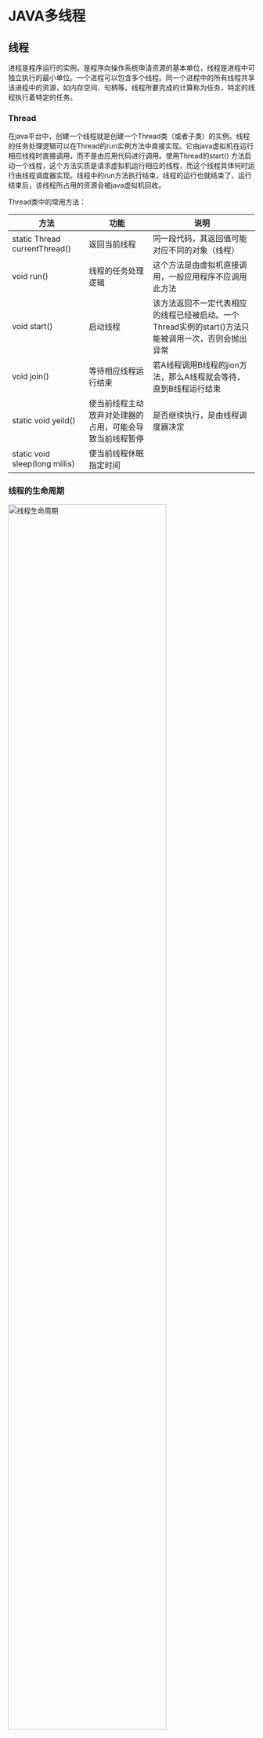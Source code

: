 # JAVA多线程

## 线程
进程是程序运行的实例，是程序向操作系统申请资源的基本单位，线程是进程中可独立执行的最小单位。一个进程可以包含多个线程。同一个进程中的所有线程共享该进程中的资源，如内存空间、句柄等。线程所要完成的计算称为任务，特定的线程执行着特定的任务。

### Thread

在java平台中，创建一个线程就是创建一个Thread类（或者子类）的实例。线程的任务处理逻辑可以在Thread的run实例方法中直接实现。它由java虚拟机在运行相应线程时直接调用，而不是由应用代码进行调用。使用Thread的start() 方法启动一个线程，这个方法实质是请求虚拟机运行相应的线程，而这个线程具体何时运行由线程调度器实现。线程中的run方法执行结束，线程的运行也就结束了，运行结束后，该线程所占用的资源会被java虚拟机回收。

Thread类中的常用方法：

| 方法 | 功能 | 说明 |
|---------------|-----------------|------------------|
| static Thread currentThread() | 返回当前线程 | 同一段代码，其返回值可能对应不同的对象（线程） |
| void run() | 线程的任务处理逻辑 | 这个方法是由虚拟机直接调用，一般应用程序不应调用此方法 |
| void start() | 启动线程 | 该方法返回不一定代表相应的线程已经被启动。一个Thread实例的start()方法只能被调用一次，否则会抛出异常 |
| void join() | 等待相应线程运行结束 | 若A线程调用B线程的jion方法，那么A线程就会等待，直到B线程运行结束 |
| static void yeild() | 使当前线程主动放弃对处理器的占用，可能会导致当前线程暂停 | 是否继续执行，是由线程调度器决定 |
| static void sleep(long millis) | 使当前线程休眠指定时间 | |

### 线程的生命周期

<img src="res/thread-state.jpg" width="80%" alt="线程生命周期">

### 优势与风险

| 优势 | 风险 |
|:-----------------------|---------------------------|
| 提高系统吞吐率 | 线程安全问题，多个线程访问共享数据，可能会出现数据一致性问题 |
| 提高响应性 | 线程活性问题，线程的生命周期中存在多个状态，可能会出现线程死锁、线程饥饿的问题 |
| 充分利用多核 | 上下文切换，增加了系统开销 |
| 最小化对系统资源的使用 | 可靠性，多线程编程一方面有利于可靠性，例如某个线程意外中止，并不影响其他线程， 另一方面，如果线程由于内存泄漏导致虚拟机崩溃而中止，那么进程中所有线程都无法继续运行 |
| 简化程序的结构 |  |

### 竞态
多个线程对共享数据执行读取或者修改操作，执行结果随着执行次序而不同，这种现象称为竞态。

线程安全表现为3个方面，原子性、可见性和有序性
### 原子性
对于设计共享变量访问的操作，若从其执行线程以外的线程来看是不可分割的，那么该操作就是原子操作，相应的称该操作具有原子操作。

需要注意的是：

1. 原子操作是针对访问共享变量的操作而言的。
2. 原子操作是从该操作的执行线程以外的线程来描述的，它只有在多线程环境下才有意义。从其他线程来看，该原子操作要么还未发生，要么已经结束，不可能看到中间结果。

java中实现原子性有两种方式：一种是使用锁。另一种是利用处理器专门提供的CAS指令。CAS指令实现原子性的方式与锁实现原子性的方式实质是一样的，差别在于锁是在软件这一层实现的，而CAS实在硬件上实现的。

在java中，除long和double类型以外的任何类型的变量的写操作都是原子操作，即对基础类型(long,double除外)和引用类型的变量的写操作都是原子性的。

在32位虚拟机上，double与long两种类型占64位，它们的写操作分两步进行，一步写32位。java语言规范中没有保证其写操作是原子性的，关于在64位虚拟机上的情况参见
[long和double原子操作的讨论](https://www.zhihu.com/question/38816432)。

但是[java规范](https://docs.oracle.com/javase/specs/jls/se8/html/jls-17.html#jls-17.7),特别规定，对于volatile关键字修饰的long/double类型变量的写操作具有原子性。Writes and reads of volatile long and double values are always atomic.

### 可见性
一个线程对共享变量的更新的结果对于读取相应共享变量的线程而言是不可见的。
可见性的问题与计算机存储系统有关。程序中的变量可能会被分配到寄存器，而不是主存中欧你进行存储。每个处理器都有其寄存器，而一个处理器无法读取另一处理器上的寄存器内的内容。因此，如果两个线程所共享的变量被分配到寄存中进行存储，那么可见性问题就会产生。另外即使某个变量是分配到主存中进行存储的，也不能保证该变量的可见性。这是因为处理器对主存的访问并不是直接的，而是通过高速缓存系统进行的。一个处理器上运行的线程对变量的会更新只会更新到该处理器的写缓冲器中，还没有到达该处理器的高速缓存中，更不用说主存了。而一个处理器的写缓冲器中内容无法被另外一个处理器读取，因此另外运行在另外一个处理器上的线程无法看到这个线程对变量的更新。虽然一个处理器的高速缓存中的内容不能被另外一个处理器直接读取，但是一个处理器可以通过缓存一致性协议来读取其他处理器上的数据，并将读取的数据更新到该处理器的高速缓存中。这种一个处理器从其自身处理器缓存以外的存储部件中读取数据并将其更新到该处理器的高速缓存的过程称为缓存同步。相应的称这些存储部件是可同步的，这些部件包括处理器的高速缓存、主内存。缓存同步使得一个处理器可以读取到另外一个处理器上对共享变量做出的更新，及保障了可见性。因此，为了保障可见性，我们必须使一个处理器对共享变量的更新最终被写入到该处理器的高速缓存中或者主存中，这个过换称为冲刷处理器缓存。并且一个处理器在读取共享变量的时候，如果其他处理器在此之前已经更新了该变量，那么该处理器必须从其他处理器的高速缓存或者主存中对相应的共享变量进行缓存同步。这个过程称为刷新处理器缓存。因此，保证可见性是通过更新共享变量的处理器只从刷处理缓存的动作，并使读取共享变量的处理器执行刷新处理器缓存的动作来实现的。

可见性的保障仅仅意味着一个线程能读取到共享变量的相对新值，而不能保证该线程能读取到相应变量的最新值。

java规范中保证，父线程在启动子线程之前对共享变量的修改对子线程来说是可见的。同样，一个线程终止后该线程对共享变量的修改对于调用该线程jion方法的线程也是可见的。

### 有序性

#### 重排序
顺序结构是结构化编程中的一种基本结构，它表示我们希望某个操作必须先于另外一个操作。但是在多核处理器环境下，这种操作是没有保障的：编译器可能改变两个操作的先后顺序；处理器可能不是完全依照程序的目标代码所指定的顺序执行指令；另外，一个处理器上执行多个操作，从其他处理器角度来看其顺序可能与目标代码所指定的顺序不一致。这种现象称为重排序。

重排序分为指令重排序和存储子系统重排序：

| 重排序类型 | 重排序表现 | 重排序来源 |
|-----------|-----------|-----------|
| 指令重排序 | 程序顺序与源代码顺序不一致 | 编译器 |
| 指令重排序 | 执行顺序与程序顺序不一致 | JIT编译器、处理器 |
| 存储子系统重排序 | 源代码、程序和执行顺序这三者一致，但是感知顺序与执行顺序不一致 | 高速缓存、写缓冲器 |

软件和硬件都可能会导致重排序，但并非随意的进行重排序，而是遵循一定的规则，从而给单线程程序制造一种假象——指令是按照源代码顺序执行的。这种假象称为貌似串行语义。貌似串行语义只是从单线程的角度保证重排序后的运行结果不影响程序的正确性。

### 上下文切换
“线程”上下文切换的开销：

1. 操作系统保存和恢复上下文所需要的开销
1. 线程调度器进行线程调度的开销
1. 处理器高速缓存重新加载的开销
1. 上下文切换可能导致真个一级高速缓存中的内容被冲刷

## 线程同步

### 锁
线程安全问题产生的前提是多个线程并发的访问共享变量、共享资源。于是很容易就可以想到一种保障线程安全的方法——将多个线程对共享数据的访问转换为串行访问。锁就是利用这种思路来保障线程安全。

锁的持有线程在其获得锁之后和释放锁之前这段时间内执行的代码称为临界区。因此，共享数据只允许在临界区内访问，临界区一次只能被一个线程执行。

锁具有排他性，即一个锁只能被一个线程持有。这种锁也称为排他锁和互斥锁（mutex）。java中的锁包括内部锁和显示锁。内部锁是通过sychronized关键字实现的，显示锁是通过Lock接口的实现类来实现的。

锁能保护共享数据以实现线程安全，起作用包含：保障原子性、保障可见性、保障有序性。

锁通过互斥保障原子性。锁一次只能被一个线程持有，因此一个线程持有一个锁的时候，其他线程无法获得该锁。这就保证了临界区代码一次只能被一个线程执行。因此，一个线程执行临界区期间没有其他线程能访问相应的共享数据，这使得临界区代码执行的操作具有不可分割的特性，即保证了原子性。

可见性的保障是通过线程写线程处理器缓存和读线程刷新处理器缓存这两动作实现的。在java平台中，锁的获得隐含着刷新处理器缓存这个动作，这使得该线程在执行临界区代码前可以将写线程对共享变量所做的更新同步到该线程执行处理器的高速缓存中；而锁的释放隐含着冲刷处理器缓存这个动作，这使得写线程对共享变量所做的更新操作能被推送发到该线程执行处理器的高速缓存中，从而对读线程可同步。因此，所能保障可见性。

锁的互斥性和可见性的保障结合在一起，可以保障临界区内的代码能够读取到共享数据的最新值。由于锁的互斥性，同一个锁所保护的共享数据一次只能被一个线程访问，因此线程在临界区中所读取到的共享数据的相对新值，同时也是最新之。锁不仅能保证临界区中的代码能读取到共享变量的最新值。对于引用型变量，锁还可以保证临界区中的代码能读取到该变量所引用对象的字段的最新值。这点也可以推广到数组变量，即如果共享变量是数组，那么锁能保证临界区中的代码可以读取到该数组中各个元素的最新值。

锁能保障有序性。写线程在临界区中所执行的一系列操作在读线程所执行的临界区看起来像是完全按照源代码顺序执行的。这是锁对原子性和可见性保障的结果。

在使用时需要注意：

1. 这些线程在访问同一组共享数据的时候必须使用同一个锁
1. 这些线程中的任意一个线程，即使仅仅是读取这组共享数据而没有进行更新的话，也需要在读取时持有相应的锁。

#### 可重入性
一个线程在持有一个锁的时候还能否再次申请该锁。如果一个线程持有一个锁的情况下还能申请该锁，那么就称该锁是可重入的(Reentrant)，否则我们就称该锁为非可重入的。
#### 锁的争用与调度
锁可以被看作是多线程程序访问共享数据时需要的一种排他性的资源。因此，资源的争用、调度的概念对锁也是适用的。Java中锁的调度策略包括公平策略和非公平策略。内部所属于非公平锁，显示锁既支持又支持非公平锁。
#### 锁的粒度
一个锁实例可以保护一个或者多个共享数据。一个锁实例保护的共享数据的数量大小就称为锁的粒度。

### 内部锁：synchronized关键字

synchronized关键字可以修饰方法以及代码块。其修饰的方法称为同步方法。同步方法的方法体就是一个临界区。
```java
public class TickCounter {
    static class Counter implements Runnable {
        private int count=0;

        public void run() { tick(); }
        private void tick() {
            if (count > 100){ count = 0; }
            else { count = count + 1; }
            System.out.println("count: " + count);
        }
    }

    public static void main(String[] args){
        int count = 5;
        Thread[] threads = new Thread[count];
        Counter counter = new Counter();
        for (int i = 0; i < count; i++) {
            threads[i] = new Thread(counter);
        }
        for (int i = 0; i < count; i++) {
            threads[i].start();
        }
    }
}
```
其输出如下：
```
count: 3
count: 5
count: 3
count: 4
count: 4
```
可以看到出现了两个3，两个4，并且每次运行结果都不一样。
在tick()方法前添加sychronized 修饰，则可保证线程安全
```java
private synchronized void tick()
/**output 多次运行结果均一致
count: 1
count: 2
count: 3
count: 4
count: 5
*/
```
可见锁可以保证线程安全（原子性、可见性、有序性）。另一种使用方式：
```java
synchronized (锁句柄){
    //在此代码块中访问共享数据
}
```
上面的tick()方法也可以修改为:
```java
private void tick() {
    synchronized (this) {
        if (count > 100) {
            count = 0;
        } else {
            count = count + 1;
        }
        System.out.println("count: " + count);
    }
}
```
在这例子中，this也可以更换为count(需要注意的是，这里不接受原始类型，需要将int声明为Integer,此外，会有提示信息：此字段没有声明为final字段)

内部锁的调度。java虚拟机为每一个内部锁分配一个入口集，用于记录等待获得相应内部锁的线程。多个线程申请同一个锁的时候，只有一个申请者能成为该锁的持有者，而其他申请者的申请会失败。这些申请失败的线程不会抛出异常，而是会被暂停并被存入相应的入口集中等待再次申请锁的机会。当这些线程申请的锁被其持有者释放的时候，该锁入口集中的任意一个线程将会被唤醒，从而再次得到申请锁的机会。

### 显示锁：Lock接口
 显示锁是java.util.concurrent.locks.Lock接口的实例。该接口对显示锁进行了抽象。其定义如下：
 ```java
    void lock();//获取锁
    void lockInterruptibly() throws InterruptedException;//如果当前线程未被中断，则获取锁
    boolean tryLock();//仅在调用时锁为空闲状态才获取该锁
    boolean tryLock(long time, TimeUnit unit) throws InterruptedException;//如果锁在给定时间内空闲，并且当前线程未被中断，则获取锁
    void unlock();//释放锁
    Condition newCondition();//返回绑定到此Lock实例的新的Condition实例
}
 ```
 使用方法：

 ```java
private final Lock lock = ...;//创建Lock接口实例
...

lock.lock();//申请锁
try{
    //在此对共享数据的访问
    ....
}finally{
    //总是在finally块中释放锁，以避免锁泄漏
    lock.unlock();//释放锁
}
 ```
上面计数的例子，tick()方法也可改为：
```java
private final Lock lock = new ReentrantLock();
private void tick(){
    lock.lock();
    try{
        if(count > 100){count = 0;}
        else {count = count + 1;}
        System.out.println("count:" + count);
    }finally{
        lock.unlock();
    }
}
```

显示锁支持公平锁，也支持非公平锁。公平锁增加了上下文切换的开销，默认情况下使用的是非公平调度策略。


#### 读写锁
读写锁是一种改进性的排他锁。读写锁允许多个线程同时读取共享变量，但是一次只允许一个线程对共享变量进行更新。

读写锁的两种角色：

| | 获得条件 | 排他性 | 作用 |
| 读锁 | 相应的写锁未被任何线程持有 | 对读线程是共享的，对写线程是排他的 | 允许多个读线程同时读取共享变量，并保证读线程读取期间没有其他线程更新共享变量 |
| 写锁 | 该写锁未被其他任何线程持有，并且相应的读锁也未被其他的线程持有 | 对写线程和读线程都是排他的 | 使得写线程以独占的方式访问共享变量 |

使用方法：
```java
public class ReadWriteLockUsage {
    private final ReadWriteLock readWriteLock = new ReentrantReadWriteLock();
    private final Lock readLock = readWriteLock.readLock();
    private final Lock writeLock = readWriteLock.writeLock();

    public void read(){
        readLock.lock();
        try {
            //在此处读取共享变量
        }finally {
            readLock.unlock();
        }
    }

    public void write(){
        writeLock.lock();
        try {
            //在此处读写共享变量
        }finally {
            writeLock.unlock();
        }
    }
}
```
使用方法与显示锁类似，也需要注意锁泄漏问题，需要将释放锁操作放在finally块中。

### 线程同步机制
锁保证可见性是通过两个动作来实现的：刷新处理器缓存和冲刷处理器缓存。对于同一个锁保护的共享数据而言，前一个动作保证了该锁的当前持有线程能够读取到前一个持有线程对这些数据的更新，后一个动作保证了该锁的持有线程对这些数据所做的更新对该锁的后续持有线程可见。

java虚拟机中采用Memory Barrier的技术来实现这两个动作，其作用是禁止编译器、处理器重排序从而保障有序性。它在指令序列中就像是一堵墙，两侧的指令无法穿越。根据Memory Barrier所起的作用可以分为几种：

1. 按照可见性保障来划分，Memory Barrier可以分为加载屏障和存储屏障。加载屏障的作用是刷新处理器缓存，存储屏障的作用是冲刷处理器缓存。java虚拟机uhi在释放锁对应的机器码指令之后插入一条存储屏障，相应的在申请锁对应的指令之后的临界区之前插入一个加载屏障。这样就保证了数据的可见性。
1. 按照有序性保障来分，Memory Barrier可以分为获取屏障和释放屏障。获取屏障的而使用方式是在一个读操作之后插入该屏障，其作用是其作用是禁止该读操作与其后面的任何读写操作之间进行重排序。释放屏障的使用方法是在一个写操作之前插入该内存屏障，其作用是禁止该写操作与其前面的任何读写操作之间进行重排序。Java虚拟机会在申请锁对应的指令之后临界区区开始之前的地方插入一个获取屏障，并在临界区结束之后的地方插入一个释放屏障。

### 锁与重排序
锁机制需要重排序遵循一定的规则才能实现：

* 规则1——临界区的操作不允许被重排序到临界区外
* 规则2——临界区内的操作之间可以被重排序
* 规则3——临界区外的操作之间可以被重排序

这3个规则比较容易理解，规则1是原子性和可见性的保证。规则2和规则3是为了在保证功能的前提下降低对性能的损耗。
* 规则4——锁申请和释放不能被重排序
* 规则5——两个锁申请不能被重排序
* 规则6——两个锁释放不能被重排序

* 规则7——临界区外的操作可以重排序到临界区内

### volatile关键字
volatile关键字表示被修饰的变量值容易变化（被其他线程更新），因而不稳定。这中不稳定性意味着对这种变量的操作都必须从高速缓存或者主存中读取，以读取变量的相对新值。

#### volatile的作用
volatile关键字的作用：保障可见性、保障有序性和保障long/double类型变量读写操作的原子性。

写线程会对volatile变量的写操作产生类似于释放锁的效果。该线程对volatile读操作会产生类似于获得锁的效果。所以，volatile具有保障可见性和有序性的作用。
对于volatile变量的写操作，java虚拟机会在该操作之前插入一个释放屏障，在操作之后插入一个存储屏障。释放屏障禁止了volatile写操作与该操作之前的任何读写操作进行重排序，从而保证了volatile写操作之前的任何读写操作进行重排序，从而保证了volatile写操作之前的任何读、写操作会先于volatile写操作被提交，即其他线程看到写线程对volatile变量的更新，写线程在更新volatile变量之前执行的内存操作的结果对于读线程必然也是可见的。

**volatile关键字在可见性方面的保障仅仅是保障读线程能读取到共享变量的相对新值。对于引用变量和数组变量，volatile关键字并不能保障读线程能读取到相应对象的字段、元素的相对新值**。


volatile变量的读写操作不会引起上下文的切换，因此volatile的开销比锁要小。写一个volatile变量会使该操作以及该操作之前的任何写操作的结果对于其他处理器是可同步的，因此，volatile变量的成本介于普通变量的写操作和临界区内进行的写操作之间。读取volatile变量的成本也比临界区内读取变量要低，但是可能比普通变量要高一些。

volatile关键字除了保障long/double型变量的读写的原子性，典型的适用场景如下：
* 使用volatile变量作为状态标志。应用程序的状态由一个线程设置，其他线程会读取该状态并以该状态作为计算依据。
* 使用volatile保障可见性。多个线程共享一个可变状态变量，其中一个线程更新了该变量之后，其他线程在无需加锁的情况下也能看到该更新。
* 使用volatile代替锁。多个线程共享一组可变状态变量的时候，通常我们需要使用锁机制来保障更新操作的原子性，以避免数据不一致的问题。利用volatile变量的写操作具有原子性，我们可以将这一组变量封装成一个对象，那么对这些状态变量的更新操作就可以通过创建一个新的对象并将该对象的引用赋值给相应的引用型变量来实现。在这个过程中，volatile保证了原子性和可见性，从而避免了锁的使用。（组合中的每一个状态变量也需要是volatile变量）
* 开销较低的读－写锁策略.
```java
@ThreadSafe
public class CheesyCounter {
    // Employs the cheap read-write lock trick
    // All mutative operations MUST be done with the 'this' lock held
    @GuardedBy("this") private volatile int value;
    public int getValue() { return value; }
    public synchronized int increment() {return value++;}
}
// 如果用synchronized修饰了setter方法，只能保证setter方法是原子的，
// 也就是写的时候可以把最新值写回主内存，但是调用getter方法但是没有用
// volatile修饰value的话，线程并不会从主内存中读取value的值，只会从线程
// 本地内存中读取线程自己所缓存的这个对象的值。
```
#### CAS和原子变量

#### 对象的初始化安全：final与static
java中的类的初始化实际上采用了延迟加载的技术，即一个类被java虚拟机加载之后，该类的所有静态变量的值仍然是默认值，直到有个线程初次访问该类的任意一个静态变量才使这个类被初始化。

static关键字在多线程环境下有其特殊的含义，它能保证一个线程即使在未使用其他同步机制的情况下也总是可以读取到一个类的静态变量的初始值。但是这种可见性的保证仅限于线程初次读取该变量。如果这个静态变量在相应类初始化完毕后被其他线程更新过，那么一个线程要读取该变量对相对新值仍然需要借助锁，volatile关键字等同步机制。

当一个对下个被发布到其他线程的时候，该对象的所有final字段都是初始化完毕的，即其他线程读取到这些字段的时候所读取到的值都是相应字段的初始值。非final字段则没有这种保障，即这些线程可能读取到的值是相应字段的默认值。

## 线程间同步
### wait / notify
**等待**是指一个线程因其执行目标动作所需的保护条件未满足而被暂停的过程。
**通知**是指一个线程更新了系统状态，使得其他线程所需要的保护条件得以满足的时候唤醒那些被暂停的线程的过程。
在java平台中，wait的使用模板如下：
```java
//在调用wait方法前获得相应对象的内部锁
synchronized (obj){
    while(保护条件不成立){
        //调用wait，暂停当前线程
        obj.wait();
    }
    //代码执行到这里说明保护条件已经满足
    //执行目标动作
    doAction();
}
```

等待线程只有在保护条件不成立的情况下才执行obj.wait()进行等待，即在执行obj.wait()前我们需要进行判断保护条件是否成立。另外等待线程在被唤醒、继续运行到其再次持有相应对象内部锁的过程中，由于其他线程可能抢先获得相应的内部锁并更新了相关共享变量而导致该线程所需要的保护条件又再次不成立，因此，obj.wait()调用返回后我们需要再次判断此时保护条件是否成立。所以，对保护条件的判断以及obj.wait()调用应该放在循环语句中，以确保目标动作只有在保护条件成立的时候才得以执行。

另外，等待线程对目标保护条件的判断以及目标动作的执行必须是一个原子操作，否则可能产生竞态——目标动作被执行前的那一刻其他线程对共享变量的更新又使得保护条件重新不成立。因此，目标动作的执行必须和保护条件的判断以及obj.wait()调用放在一个对象所引导的临界区中。


等待线程对保护条件的判断、obj.wait()的调用总是应该放在相应对象所引导的临界区中的一个循环语句中。<br>
等待线程对保护条件的判断、obj.wait()的执行以及目标动作的执行必须放在同一个对象所引导的临界区中。<br>
obj.wait()暂停当前线程所释放的锁只是与该wait方法所属对象的内部锁。当前线程所持有的其他内部锁、显示锁则不会被释放。

obj.notify()使用方法如下：
```java
synchronized (obj){
// 更新等待线程的保护条件涉及的共享变量
    updateSharedState();
    //唤醒其他线程
    obj.notify();
}
```
这种方法称为通知方法，有两个要素：更新共享变量、唤醒其他线程。由于一个线程只有在持有一个对象的内部锁的情况下才能执行该对象的notify方法，因此notify调用总是放在相应对象内部锁所引导的临界区中。由于obj.notify()方法要求执行线程必须持有该对象的内部锁，因此，obj.wait()方法在暂停其执行线程的同时必须释放相应的内部锁；否则通知线程无法获得相应的内部锁，也无法执行相应对象的notify()方法来通知等待线程。obj.notify()的执行线程持有相应对象的内部锁只有在obj.notify()调用所在的临界区代码执行结束后才会被释放，而notify()本身并不会将这个内部锁释放。

**等待线程和通知线程必须调用同一个对象的wait()方法，notify()方法来实现等待和通知。调用一个对象的notify()方法所唤醒的线程进士该对象上任意一个等待线程。notify方法调用应该尽可能得放在靠近临界区结束的地方**。

内部实现原理：java虚拟机为每一个对象维护一个入口集用于存储申请该对象内部锁的线程。此外，java虚拟机还会为每一个对象维护一个等待集的队列，该队列用于存储该对象上的等待线程。wait将当前暂停并释放相应的内部锁的同时还会把当前线程存入该方法所属对象的等待集中。执行一个对象的notify()方法会使该对象的等待集中的任意一个线程被唤醒。被唤醒的线程依然会停留在相应对象的等待集中，知道该线程再次持有相应内部锁的时候obj.wait()会使当前线程从其所在的等待集移除，接着wait就返回了。

obj.wait(long mils)可以指定一个超时时间。如果被暂停的线程在这个时间内没有被其他线程唤醒，那么java虚拟机会自动唤醒该线程。不过不会抛出特定异常，也不有返回值，以便区分其返回是由于其他线程通知了当前线程还是由于超时等待。

#### notify/wait的开销和问题
* 过早唤醒。假设一组等待/通知线程同步在一个obj上，初始状态下所有的保护条件都不成立，当有一个线程修改了共享变量使得其中一个线程的保护条件得以满足，为了唤醒所有使用该保护条件的等待线程，执行notifyAll()方法，唤醒所有的等待线程。但是只有一部分线程的保护条件得到满足，而其他线程的保护条件依然不满足，所以这些保护条件不满足的线程会继续执行wait()而暂停。这就是过早唤醒的现象，可以使用Condition接口来解决这个问题。
* 信号丢失。如果等待线程在执行wait前没有先判定保护条件是否成立，那么就有可能通知线程在在等待线程进入临界区之前就已经更新了共享变量，使得相应的保护条件成立并进行通知，但是此时等待线程还没有暂停，自然也无所谓唤醒了。另外在应该使用notifyAll()的场景中，却调用了notify。notify唤醒的线程可能不满足保护条件而依旧进入暂停，那么应该被唤醒的线程却没有被唤醒。
* 欺骗性唤醒。等待线程也可能在没有其他线程执行notify/notifyAll的情况下被唤醒。在实践中出现的概率非常低，但是由于操作系统允许这种现象的存在，因此java平台也同样允许这种现象存在。只要我们对保护对象的判断和wait调用行放在一个循环语句中，欺骗性唤醒就不会造成实际影响。
* 上下文切换。等待线程执行wait会导致该线程对相应的内部锁执行两次申请与释放。而锁的申请与释放会导致上下文的切换，另外等待线程从被暂停到唤醒这个过程本身就会导致上下文切换。被唤醒的线程在继续运行时需要再次申请相应对象的内部锁。

#### join
使当前线程等待目标线程结束之后才能继续运行。join的另一个版本声明如下：
```java
public final void join(long millis) throws InterruptedExexeption
```
join(long)允许我们指定一个超时时间。如果目标线程没有在指定的时间内终止，那么当前线程也会继续运行。

```java
1. public class JoinUsageCase implements Runnable {
2.    public void run() {
3.        print("ss");
4.        try {
5.            Thread.sleep(6000);
6.        } catch (InterruptedException e) {
7.            e.printStackTrace();
8.        }
9.        print("se");
10.    }
11.    private static void print(String msg) {
12.        System.out.print(msg+" ");
13.    }
14.    public static void main(String[] args) throws InterruptedException {
15.        print("ms");
16.        Thread sub = new Thread(new JoinUsageCase());
17.        sub.start();//启动子线程
18.        sub.join(1000);//在主线程中调用子线程的join方法，等待子线程结束再继续执行
19.        print("me");
20.    }
21.}
```
18行及其输出：

| 内容 | 输出 | 说明 |
|------------|-----------|---------------------------------------------------------|
| //sub.join(); | ms me ss se | 主线程不等待子线程，主线程继续执行输出 |
| sub.join(); | ms ss se me | 主线程等待子线程终止才继续执行 |
| sub.join(1000); | ms ss me se | 主线程等待超时，主线程继续运行，所以me在se之前输出 |

### Java条件变量
Condition接口可作为wait/notify的替代品来实现等待通知，它为解决过早唤醒问题提供了支持，并解决了wait不能区分其返回是由于等待超时还是唤醒而导致的问题。Condition接口定义的await方法、signal方法和signalAll方法分别对应于Object的wait、notify和notifyAll。

Lock.newCondition()的返回值就是一个condition实例，因此调用任意一个显示锁实例的newCondition方法可以创建一个相应的Condition实例。Condition.await()/signal()也要求其执行线程持有该创建该Condition实例的显示锁。每个Condition实例内部维护了一个存储等待线程的队列。Condition接口的使用方法与wait/notify方法类似。

应用代码解决过早唤醒问题的方式：在应用代码这一层上建立保护条件与条件变量之间的对应关系，即让使用不同保护条件的等待线程调用不同的条件变量的await方法来实现其等待；并让通知线程在更新了共享变量之后，仅调用了这写设计共享变量保护条件所对应的条件变量的signal/signalAll方法来实现通知。

Condition.awaitUntil(Date deadline)可以用于实现带超时时间的限制的等待，并且该方法的返回值能够区分该方法调用是由于超时返回还是其他线程唤醒而返回。返回true表示此时是由于其他线程唤醒而返回。

### 倒计时协调器：CountDownLatch
CountDownLatch可以用来实现一个或者多个线程等待其他线程完成一组特定的操作之后才继续运行。这组操作称为先决操作。

CountDownLatch内部会维护一个表示未完成的先决操作数量的计数器。CountDownLatch.countDown()没被执行一次就会使相应实例的计数器值减一。CountDownLatch.await()当计数器值不为0时，CountDownLatch.await()的执行线程会被暂停，CountDownLatch.countDown()相当于一个通知方法，它会在计数器值达到0时唤醒相应实例上的所有等待线程。计数器的初始值在构造函数中的参数中指定。

当计数器的值达到0之后，计数器的值不再变化。此时调用countDown()方法不会导致异常的抛出，并且后续执行await的线程也不会被暂停。因此CountDownLatch的使用是一次性的，一个CountDownLatch实例只能实现一次等待和唤醒。

### 栅栏 CyclicBarrier

有时候多个线程需要相互等待对方执行到代码中的某一个地方，这时这些线程才能继续执行。使用CyclicBarrier实现等待的线程称为参与方，参与方只需要执行CyclicBarrier.await()方法就可以实现等待。尽管从应用代码的角度来看，参与方是并发执行CyclicBarrier.await()的，但是，CyclicBarrier内部维护了一个显示锁，这使得其总是可以再所有的参与方法中区分一个最后执行CyclicBarrier.await()线程，该线程则是最后一个线程。除最后一个线程外的任何参与方执行CyclicBarrier.await()都会导致该线程被暂停。最后一个线程执行CyclicBarrier.await()会使得使用CyclicBarrier的所有参与方都被唤醒。而最后一个线程自身并不会被暂停。

与CountDownLatch不同的是，CyclicBarrier实例是可以重复使用的：所有的参与方被唤醒的时候，任何线程再次执行CyclicBarrier.await()又会被暂停，直到这些线程中的最后一个线程执行了CyclicBarrier.await()。

内部实现：
CyclicBarrier内部使用了一个条件变量trip来实现等待/通知。CyclicBarrier内部实现了分代的概念用于表示CyclicBarrier的实例是可以重复使用的。除最后一个线程外的任何一个参与方都相当于一个等待线程，这些等待线程所使用的保护条件是当前分代内尚未执行await方法的参与方个数为0.当前分代的初始状态是参与方的总数。

典型应用场景：
* 使迭代算法并行化。在并发化的迭代算法中，迭代操作是由多个工作者线程并行执行的。CyclicBarrier可以用来实现的执行迭代操作的任何一个工作者线程必须等待其他工作者线程也完成当前迭代操作的情况下才继续下一轮困=的迭代操作。以便形成迭代操作的中间结果作为下一代迭代输出的基础。
* 在测试代码中模拟高并发。

### 生产者消费者模式

| Queue | 适用场景 | 实现机制 | 特点 |
|--------------------|------------------------|---------------------|--------------------------|
| ArrayBlockingQueue | 有界队列，具有反馈效果,在并发度低的条件下使用 | 内部使用数组作为存储空间，使用一个锁保证线程安全性 | 数组的大小是预先分配的，不会因此增加GC负担<br> 出队列与入队列使用的是同一个锁，可能导致锁的高争用与较多的上下文切换<br> 支持公平调度和非公平调度 |
| LinkedBlockingQueue | 有界队列，作用同上，在并发度高的条件下使用 | 内部使用链表，使用两个锁保证线程安全，计数使用AtomicInteger | 使用两个锁，争用下降但是GC负担增加 <br> 仅支持非公平调度 |
|SysnchronousQueue | 消费者能力与生产者能力差不多的情况下使用，要求生产一个消费一个 | 内部不维护元素的存储空间 | 性能低，使用范围小 |
| PipedOutputStream <br> PipedInputStream | 线程间的直接输出与输入 | 内部维护了一个byte数组作为循环缓冲区 | 一个线程的输出可以作为另外一个线程的输入，而不用借助文件、数据库、网络连接等数据交换中介 |

使用无界队列作为传输通道时往往需要借助Semaphore控制生产者的速率。Semaphore相当于能够对应用程序访问虚拟资源的并发程度进行控制的配额调度器。Semaphore.acquire()用于申请配额，Semaphore.release()用于返还配额，Semaphore.release()调用总是放在finally块中。Semaphore.acquire()和Semaphore.release()总是配对使用的，这点需要应用代码来确保。Semaphore对配额的调度支持公平调度也支持非公平调度。

缓冲是一种常见的数据传递技术，缓冲区相当于数据源与数据使用方之间的数据容器。在多线程环境下，可以使用两个或者更多的缓冲区来实现数据从数据源到数据使用方的移动。其中一个缓冲区填充满来自数据源的数据之后可以被数据使用方消费，另外一个缓冲区则可以用来填充来自数据源新的数据。这里负责填充缓冲区的是一个线程，而使用已填充完毕的另外一个缓冲区的则是另外一个线程（消费者线程）。因此，当消费者线程消费一个已填充的缓冲区时，另一个缓冲区可以由生产者线程填充，从而实现了数据生产与消费的并发，这种技术就称为双缓冲。

### 线程中断机制

java线程中断机制相当于Java线程与线程间协作的一套协议框架：发起线程通过Thread.interrupt()调用给目标线程发送中断，这相当于将目标线程的线程中断标记为true；发起线程给目标线程发送中断所导致的结果取决于目标线程对中断的响应方式。给目标线程发送中断还能产生唤醒目标线程的效果。

## 保障线程安全的设计

### java运行时存储空间
Java内存中，堆空间和非堆空间是线程共享的，而栈空间是线程私有空间。其详细描述参见《java虚拟机》。那么存放在栈空间的数据就是线程安全的。

### 无状态对象
对象是操作和数据的封装。对象包含的数据就称为该对象的状态。无状态对象不包含任何实例变量，且不包含任何静态变量或者其包含的静态变量都是只读的。

一个线程执行无状态对象的任意一个方法来完成某个计算时，该计算的瞬时状态仅体现在局部变量和只有当前执行线程能够访问该无状态对象的状态上。因此，一个线程执行无状态对象的任何方法都不会对其他线程产生影响。

### 不可变对象
创建之后就不可改变的对象。
严格条件下的不可变对象的条件：
1. 类本身使用final修饰，这是为了防止通过创建子类来改变其定义的行为。
1. 所有字段都是用final修饰的：使用final修饰不仅仅是从语义上说明被修饰字段值不可改变，更重要的是这个语义在多线程环境下保证了被修饰字段的初始化安全
1. 对象在此初始化过程中没有逸出：防止其他类在对象初始化过程中修改其值
1. 任何字段，若引用了其他状态可变的对象（集合、数组），则这些字段必须是private修饰的，并且这些字段值不能对外暴露。

使用场景：
1. 被建模对象的状态变化不频繁。
1. 同时对一组相关的数据进行读写，因此需要保证原子性。
1. 使用不可变对象作为安全可靠的Map键。

### 线程持有对象
多个线程需要共享同一个非线程安全对象，那么我们往往需要借助锁来保证线程安全。如果一个实例只能被一个线程访问的对象就称为线程持有对象，这类对象不需要共享，那么就无所谓安全性了。

使用场景
1. 需要使用非线程安全对象，但又不希望因此引入锁。
1. 使用线程安全对象，但希望避免其使用锁
1. 隐式参数传递。线程持有对象在一个具体的线程中，它是全局可见的，一个类的方法中设置的线程持有对象对该方法调用的任何其他方法都是可见的。这就可以形成隐式传递的效果。
1. 特定于线程的单例模式。

### 装饰器模式
为非线程安全的对象创建一个相应的线程安全的外包装对象。

### 并发集合

| 非线程安全类 | 并发集合类 | 遍历的实现形式 |
|-----------------|-----------------|-----------------|
| ArrayList | CopyOnWriteArrayList | 快照  |
| HashSet | CopyOnWriteSet | 快照 |
| LinkedList | ConcurrentLinkedList | 准实时 |
| HashMap | ConcurrentHashMap | 准实时 |
| TreeMap | ConcurrentSkipListMap | 准实时 |
| TreeSet | ConcurrentSkipListSet | 准实时 |

快照：在Iterator实例被创建的那一刻待遍历对象内部结构的一个只读副本，反映了待便利集合某一时刻的状态。

准时时：遍历操作不是针对对象副本进行的，又不会借助锁来保证线程安全，从而使得遍历操作可以与更新操作并发进行。遍历过程中可能会被修改。

## 线程管理
### 线程的未捕获异常与监控
如果线程的run方法抛出异常未被捕获的异常，那么随着run方法的退出，相应的线程也提前终止。对于这种异常终止，可以使用uncaughtException(Thread t, Throwable e)来捕获异常做出补救。

### 线程池
生产者与消费者模式的一个具体例子。能摊销线程的创建、启动与销毁的开销，并在一定程度上减少线程调度的开销。
